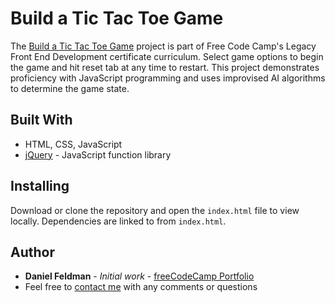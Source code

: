 # Build a Tic Tac Toe Game

The [Build a Tic Tac Toe Game](https://feldbot.github.io/fcc-tic-tac-toe/) project is part of Free Code Camp's Legacy Front End Development certificate curriculum. Select game options to begin the game and hit reset tab at any time to restart. This project demonstrates proficiency with JavaScript programming and uses improvised AI algorithms to determine the game state.   

## Built With

- HTML, CSS, JavaScript
- [jQuery](https://jquery.com/) - JavaScript function library

## Installing

Download or clone the repository and open the `index.html` file to view locally. Dependencies are linked to from `index.html`.

## Author

* **Daniel Feldman** - *Initial work* - [freeCodeCamp Portfolio](https://feldbot.github.io/fcc-portfolio/)
* Feel free to [contact me](mailto:feldbot@gmail.com) with any comments or questions
